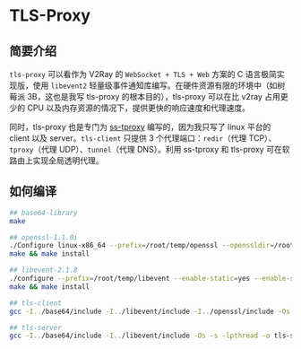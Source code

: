 # TLS-Proxy
## 简要介绍
`tls-proxy` 可以看作为 V2Ray 的 `WebSocket + TLS + Web` 方案的 C 语言极简实现版，使用 `libevent2` 轻量级事件通知库编写。在硬件资源有限的环境中（如树莓派 3B，这也是我写 tls-proxy 的根本目的），tls-proxy 可以在比 v2ray 占用更少的 CPU 以及内存资源的情况下，提供更快的响应速度和代理速度。

同时，tls-proxy 也是专门为 [ss-tproxy](https://github.com/zfl9/ss-tproxy) 编写的，因为我只写了 linux 平台的 client 以及 server。`tls-client` 只提供 3 个代理端口：`redir`（代理 TCP）、`tproxy`（代理 UDP）、`tunnel`（代理 DNS）。利用 ss-tproxy 和 tls-proxy 可在软路由上实现全局透明代理。

## 如何编译
```bash
## base64-library
make

## openssl-1.1.0i
./Configure linux-x86_64 --prefix=/root/temp/openssl --openssldir=/root/temp/openssl no-ssl2 no-ssl3 no-shared
make && make install

## libevent-2.1.8
./configure --prefix=/root/temp/libevent --enable-static=yes --enable-shared=no CPPFLAGS='-I/root/temp/openssl/include' LDFLAGS='-L/root/temp/openssl/lib' LIBS='-ldl -lssl -lcrypto'
make && make install

## tls-client
gcc -I../base64/include -I../libevent/include -I../openssl/include -Os -s -ldl -lpthread -o tls-client tls-client.c ../base64/lib/libbase64.o ../libevent/lib/libevent.a ../libevent/lib/libevent_openssl.a ../openssl/lib/libssl.a ../openssl/lib/libcrypto.a

## tls-server
gcc -I../base64/include -I../libevent/include -Os -s -lpthread -o tls-server tls-server.c ../base64/lib/libbase64.o ../libevent/lib/libevent.a
```
